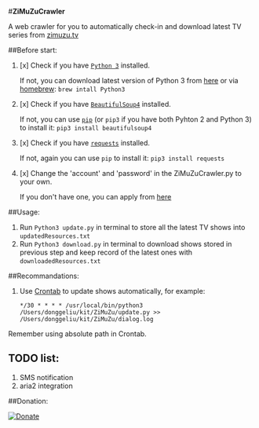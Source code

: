 #**ZiMuZuCrawler**

A web crawler for you to automatically check-in and download latest TV series from [zimuzu.tv](http://www.zimuzu.tv/)


##Before start:


1. [x] Check if you have [`Python 3`](https://docs.python.org/3/) installed. 
    
    If not, you can download latest version of Python 3 from [here](https://www.python.org/downloads/) 
    or via [homebrew](http://brew.sh/): `brew intall Python3`


2. [x] Check if you have [`BeautifulSoup4`](https://www.crummy.com/software/BeautifulSoup/bs4/doc/) installed. 
    
    If not, you can use [`pip`](https://pip.pypa.io/en/latest/reference/pip_install/) (or `pip3` if you have both Pyhton 2 and Python 3) to install it:
    `pip3 install beautifulsoup4`

3. [x] Check if you have [`requests`](http://docs.python-requests.org/en/master/) installed. 
    
    If not, again you can use `pip` to install it:
    `pip3 install requests`

4. [x] Change the 'account' and 'password' in the ZiMuZuCrawler.py to your own.

    If you don't have one, you can apply from [here](http://www.zimuzu.tv/user/reg)


##Usage:

1. Run `Python3 update.py` in terminal to store all the latest TV shows into `updatedResources.txt`
2. Run `Python3 download.py` in terminal to download shows stored in previous step and keep record of the latest ones with `downloadedResources.txt`


##Recommandations: 

    
1. Use [Crontab](http://www.adminschoice.com/crontab-quick-reference) to update shows automatically, for example:

	  `*/30 * * * * /usr/local/bin/python3 /Users/donggeliu/kit/ZiMuZu/update.py >> /Users/donggeliu/kit/ZiMuZu/dialog.log`

	
Remember using absolute path in Crontab.


## TODO list:
1. SMS notification
2. aria2 integration

##Donation:

[![Donate](https://img.shields.io/badge/Donate-PayPal-green.svg)](https://www.paypal.me/DonggeLiu)




